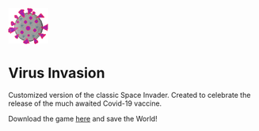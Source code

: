 ![img](./assets/images/corochan2.bmp) 

# Virus Invasion

Customized version of the classic Space Invader.
Created to celebrate the release of the much awaited Covid-19 vaccine.

Download the game [here](https://rpiflv.itch.io/virus-invasion) and save the World!
